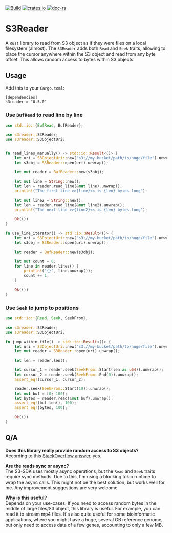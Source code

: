 [![Build](https://github.com/anergictcell/s3reader/actions/workflows/build.yml/badge.svg)](https://github.com/anergictcell/s3reader/actions/workflows/build.yml)
[![crates.io](https://img.shields.io/crates/v/s3reader?color=#3fb911)](https://crates.io/crates/s3reader)
[![doc-rs](https://img.shields.io/docsrs/s3reader/latest)](https://docs.rs/s3reader/latest/s3reader/)

# S3Reader

A `Rust` library to read from S3 object as if they were files on a local filesystem (almost). The `S3Reader` adds both `Read` and `Seek` traits, allowing to place the cursor anywhere within the S3 object and read from any byte offset. This allows random access to bytes within S3 objects.

## Usage
Add this to your `Cargo.toml`:

```text
[dependencies]
s3reader = "0.5.0"
```

### Use `BufRead` to read line by line
```rust
use std::io::{BufRead, BufReader};

use s3reader::S3Reader;
use s3reader::S3ObjectUri;


fn read_lines_manually() -> std::io::Result<()> {
    let uri = S3ObjectUri::new("s3://my-bucket/path/to/huge/file").unwrap();
    let s3obj = S3Reader::open(uri).unwrap();

    let mut reader = BufReader::new(s3obj);

    let mut line = String::new();
    let len = reader.read_line(&mut line).unwrap();
    println!("The first line >>{line}<< is {len} bytes long");

    let mut line2 = String::new();
    let len = reader.read_line(&mut line2).unwrap();
    println!("The next line >>{line2}<< is {len} bytes long");

    Ok(())
}

fn use_line_iterator() -> std::io::Result<()> {
    let uri = S3ObjectUri::new("s3://my-bucket/path/to/huge/file").unwrap();
    let s3obj = S3Reader::open(uri).unwrap();

    let reader = BufReader::new(s3obj);

    let mut count = 0;
    for line in reader.lines() {
        println!("{}", line.unwrap());
        count += 1;
    }

    Ok(())
}
```

### Use `Seek` to jump to positions
```rust
use std::io::{Read, Seek, SeekFrom};

use s3reader::S3Reader;
use s3reader::S3ObjectUri;

fn jump_within_file() -> std::io::Result<()> {
    let uri = S3ObjectUri::new("s3://my-bucket/path/to/huge/file").unwrap();
    let mut reader = S3Reader::open(uri).unwrap();

    let len = reader.len();

    let cursor_1 = reader.seek(SeekFrom::Start(len as u64)).unwrap();
    let cursor_2 = reader.seek(SeekFrom::End(0)).unwrap();
    assert_eq!(cursor_1, cursor_2);

    reader.seek(SeekFrom::Start(10)).unwrap();
    let mut buf = [0; 100];
    let bytes = reader.read(&mut buf).unwrap();
    assert_eq!(buf.len(), 100);
    assert_eq!(bytes, 100);

    Ok(())
}
```


## Q/A
**Does this library really provide random access to S3 objects?**  
According to this [StackOverflow answer](https://stackoverflow.com/questions/60176997/does-aws-s3-getobject-provide-random-access), yes.

**Are the reads sync or async?**  
The S3-SDK uses mostly async operations, but the `Read` and `Seek` traits require sync methods. Due to this, I'm using a blocking tokio runtime to wrap the async calls. This might not be the best solution, but works well for me. Any improvement suggestions are very welcome

**Why is this useful?**  
Depends on your use-cases. If you need to access random bytes in the middle of large files/S3 object, this library is useful. For example, you can read it to stream mp4 files. It's also quite useful for some bioinformatic applications, where you might have a huge, several GB reference genome, but only need to access data of a few genes, accounting to only a few MB.
